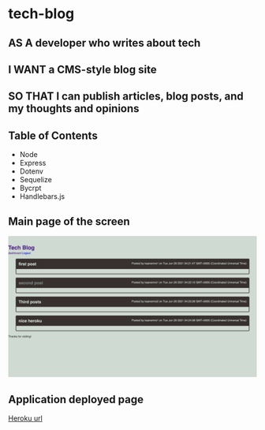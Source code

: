 # tech-blog
## AS A developer who writes about tech
## I WANT a CMS-style blog site
## SO THAT I can publish articles, blog posts, and my thoughts and opinions

## Table of Contents
* Node
* Express
* Dotenv
* Sequelize
* Bycrpt
* Handlebars.js

## Main page of the screen 
![Mainpage](./images/mainpage.png)

## Application deployed page 
[Heroku url](https://tranquil-anchorage-56726.herokuapp.com/)